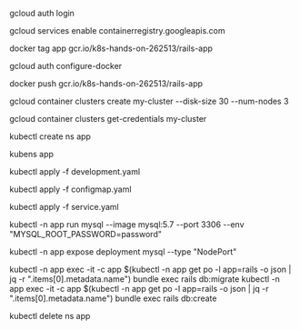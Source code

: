 gcloud auth login

gcloud services enable containerregistry.googleapis.com

docker tag app gcr.io/k8s-hands-on-262513/rails-app

gcloud auth configure-docker

docker push gcr.io/k8s-hands-on-262513/rails-app

gcloud container clusters create my-cluster --disk-size 30 --num-nodes 3

gcloud container clusters get-credentials my-cluster

kubectl create ns app

kubens app

kubectl apply -f development.yaml

kubectl apply -f configmap.yaml

kubectl apply -f service.yaml

kubectl -n app run mysql --image mysql:5.7 --port 3306 --env "MYSQL_ROOT_PASSWORD=password"

kubectl -n app expose deployment mysql --type "NodePort"



kubectl -n app exec -it -c app $(kubectl -n app get po -l app=rails -o json | jq -r ".items[0].metadata.name") bundle exec rails db:migrate
kubectl -n app exec -it -c app $(kubectl -n app get po -l app=rails -o json | jq -r ".items[0].metadata.name") bundle exec rails db:create




kubectl delete ns app
